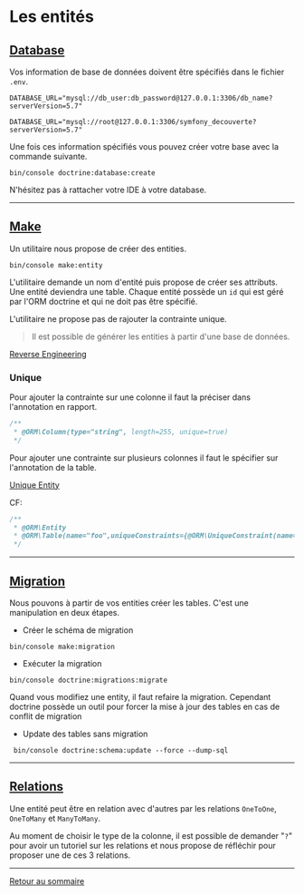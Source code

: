 # Les entités

## [Database](https://symfony.com/doc/current/doctrine.html#configuring-the-database)

Vos information de base de données doivent être spécifiés dans le fichier `.env`.

```
DATABASE_URL="mysql://db_user:db_password@127.0.0.1:3306/db_name?serverVersion=5.7"
```
```
DATABASE_URL="mysql://root@127.0.0.1:3306/symfony_decouverte?serverVersion=5.7"
```

Une fois ces information spécifiés vous pouvez créer votre base avec la commande suivante.

```
bin/console doctrine:database:create
```

N'hésitez pas à rattacher votre IDE à votre database.

----------

## [Make](https://symfony.com/doc/current/doctrine.html#creating-an-entity-class)

Un utilitaire nous propose de créer des entities.

```
bin/console make:entity
```

L'utilitaire demande un nom d'entité puis propose de créer ses attributs. Une entité deviendra une table. Chaque entité possède un `id` qui est géré par l'ORM doctrine et qui ne doit pas être spécifié.

L'utilitaire ne propose pas de rajouter la contrainte unique.

> Il est possible de générer les entities à partir d'une base de données.

[Reverse Engineering](https://symfony.com/doc/current/doctrine/reverse_engineering.html)

### Unique

Pour ajouter la contrainte sur une colonne il faut la préciser dans l'annotation en rapport.

```php
/**
 * @ORM\Column(type="string", length=255, unique=true)
 */
```

Pour ajouter une contrainte sur plusieurs colonnes il faut le spécifier sur l'annotation de la table.

[Unique Entity](https://symfony.com/doc/current/reference/constraints/UniqueEntity.html)

CF:

```php
/**
 * @ORM\Entity
 * @ORM\Table(name="foo",uniqueConstraints={@ORM\UniqueConstraint(name="name_email_u", columns={"name", "email"})})
 */
```

----------

## [Migration](https://symfony.com/doc/current/doctrine.html#migrations-creating-the-database-tables-schema)

Nous pouvons à partir de vos entities créer les tables. C'est une manipulation en deux étapes.

-   Créer le schéma de migration

```
bin/console make:migration
```

-   Exécuter la migration

```
bin/console doctrine:migrations:migrate
```

Quand vous modifiez une entity, il faut refaire la migration. Cependant doctrine possède un outil pour forcer la mise à jour des tables en cas de conflit de migration

-   Update des tables sans migration

```
 bin/console doctrine:schema:update --force --dump-sql
```

----------

## [Relations](https://symfony.com/doc/current/doctrine/associations.html)

Une entité peut être en relation avec d'autres par les relations `OneToOne`, `OneToMany` et `ManyToMany`.

Au moment de choisir le type de la colonne, il est possible de demander "`?`" pour avoir un tutoriel sur les relations et nous propose de réfléchir pour proposer une de ces 3 relations.

----------

[Retour au sommaire](00_sommaire.md)
